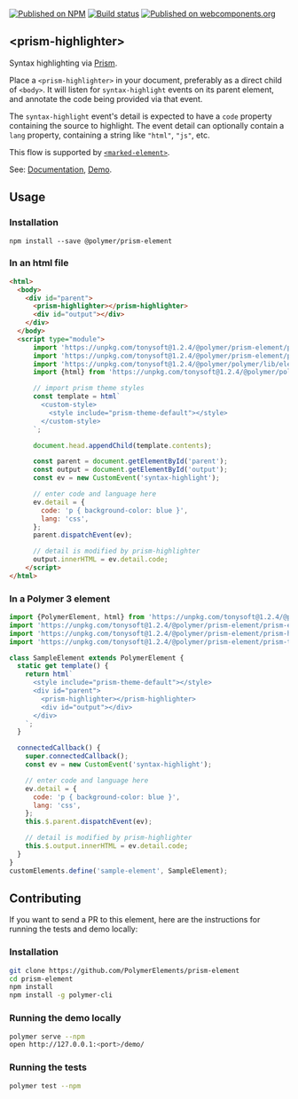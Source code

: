[![Published on NPM](https://img.shields.io/npm/v/@polymer/prism-element.svg)](https://www.npmjs.com/package/@polymer/prism-element)
[![Build status](https://travis-ci.org/PolymerElements/prism-element.svg?branch=master)](https://travis-ci.org/PolymerElements/prism-element)
[![Published on webcomponents.org](https://img.shields.io/badge/webcomponents.org-published-blue.svg)](https://webcomponents.org/element/@polymer/prism-element)

## &lt;prism-highlighter&gt;

Syntax highlighting via [Prism](http://prismjs.com/).

Place a `<prism-highlighter>` in your document, preferably as a direct child of
`<body>`. It will listen for `syntax-highlight` events on its parent element,
and annotate the code being provided via that event.

The `syntax-highlight` event's detail is expected to have a `code` property
containing the source to highlight. The event detail can optionally contain a
`lang` property, containing a string like `"html"`, `"js"`, etc.

This flow is supported by [`<marked-element>`](https://github.com/PolymerElements/marked-element).

See: [Documentation](https://www.webcomponents.org/element/@polymer/prism-element),
  [Demo](https://www.webcomponents.org/element/@polymer/prism-element/demo/demo/index.html).

## Usage

### Installation
```
npm install --save @polymer/prism-element
```

### In an html file
```html
<html>
  <body>
    <div id="parent">
      <prism-highlighter></prism-highlighter>
      <div id="output"></div>
    </div>
  </body>
  <script type="module">
      import 'https://unpkg.com/tonysoft@1.2.4/@polymer/prism-element/prism-highlighter.js';
      import 'https://unpkg.com/tonysoft@1.2.4/@polymer/prism-element/prism-theme-default.js';
      import 'https://unpkg.com/tonysoft@1.2.4/@polymer/polymer/lib/elements/custom-style.js';
      import {html} from 'https://unpkg.com/tonysoft@1.2.4/@polymer/polymer/lib/utils/html-tag.js';

      // import prism theme styles
      const template = html`
        <custom-style>
          <style include="prism-theme-default"></style>
        </custom-style>
      `;

      document.head.appendChild(template.contents);

      const parent = document.getElementById('parent');
      const output = document.getElementById('output');
      const ev = new CustomEvent('syntax-highlight');

      // enter code and language here
      ev.detail = {
        code: 'p { background-color: blue }',
        lang: 'css',
      };
      parent.dispatchEvent(ev);

      // detail is modified by prism-highlighter
      output.innerHTML = ev.detail.code;
    </script>
</html>
```
### In a Polymer 3 element
```js
import {PolymerElement, html} from 'https://unpkg.com/tonysoft@1.2.4/@polymer/polymer';
import 'https://unpkg.com/tonysoft@1.2.4/@polymer/prism-element/prism-element.js';
import 'https://unpkg.com/tonysoft@1.2.4/@polymer/prism-element/prism-highlighter.js';
import 'https://unpkg.com/tonysoft@1.2.4/@polymer/prism-element/prism-theme-default.js';

class SampleElement extends PolymerElement {
  static get template() {
    return html`
      <style include="prism-theme-default"></style>
      <div id="parent">
        <prism-highlighter></prism-highlighter>
        <div id="output"></div>
      </div>
    `;
  }

  connectedCallback() {
    super.connectedCallback();
    const ev = new CustomEvent('syntax-highlight');

    // enter code and language here
    ev.detail = {
      code: 'p { background-color: blue }',
      lang: 'css',
    };
    this.$.parent.dispatchEvent(ev);

    // detail is modified by prism-highlighter
    this.$.output.innerHTML = ev.detail.code;
  }
}
customElements.define('sample-element', SampleElement);
```

## Contributing
If you want to send a PR to this element, here are
the instructions for running the tests and demo locally:

### Installation
```sh
git clone https://github.com/PolymerElements/prism-element
cd prism-element
npm install
npm install -g polymer-cli
```

### Running the demo locally
```sh
polymer serve --npm
open http://127.0.0.1:<port>/demo/
```

### Running the tests
```sh
polymer test --npm
```